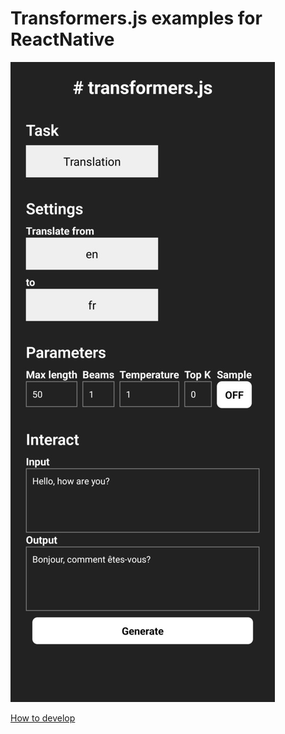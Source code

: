 # Transformers.js examples for ReactNative

![Screenshot 1](assets/screenshot-1.jpg)

[How to develop](DEVELOPMENT.md)
